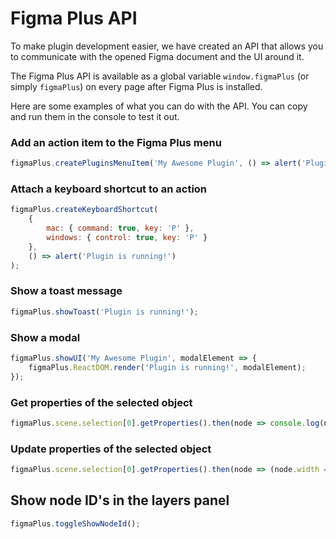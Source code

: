 # Figma Plus API

To make plugin development easier, we have created an API that allows you to communicate with the opened Figma document and the UI around it.

The Figma Plus API is available as a global variable `window.figmaPlus` (or simply `figmaPlus`) on every page after Figma Plus is installed.

Here are some examples of what you can do with the API. You can copy and run them in the console to test it out.

### Add an action item to the Figma Plus menu

```javascript
figmaPlus.createPluginsMenuItem('My Awesome Plugin', () => alert('Plugin is running!'));
```

### Attach a keyboard shortcut to an action

```javascript
figmaPlus.createKeyboardShortcut(
	{
		mac: { command: true, key: 'P' },
		windows: { control: true, key: 'P' }
	},
	() => alert('Plugin is running!')
);
```

### Show a toast message

```javascript
figmaPlus.showToast('Plugin is running!');
```

### Show a modal

```javascript
figmaPlus.showUI('My Awesome Plugin', modalElement => {
	figmaPlus.ReactDOM.render('Plugin is running!', modalElement);
});
```

### Get properties of the selected object

```javascript
figmaPlus.scene.selection[0].getProperties().then(node => console.log(node));
```

### Update properties of the selected object

```javascript
figmaPlus.scene.selection[0].getProperties().then(node => (node.width = 100));
```

## Show node ID's in the layers panel

```javascript
figmaPlus.toggleShowNodeId();
```
